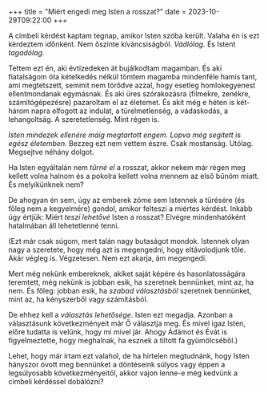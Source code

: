 +++
title = "Miért engedi meg Isten a rosszat?"
date = 2023-10-29T09:22:00
+++

A címbeli kérdést kaptam tegnap,
amikor Isten szóba került.
Valaha én is ezt kérdeztem időnként.
Nem őszinte kíváncsiságból.
*Vádlólag.*
És Istent *tagadólag.*

Tettem ezt én,
aki évtizedeken át bujálkodtam magamban.
És aki fiatalságom óta
kételkedés nélkül
tömtem magamba mindenféle hamis tant,
ami megtetszett,
semmit nem törődve azzal,
hogy esetleg homlokegyenest ellentmondanak egymásnak.
És aki üres szórakozásra
(filmekre, zenékre, számítógépezésre)
pazaroltam el az életemet.
És akit még e héten is
két-három napra elfogott
az indulat, a türelmetlenség, a vádaskodás, a lehangoltság.
A szeretetlenség.
Mint régen is.

*Isten mindezek ellenére máig megtartott engem.
Lopva még segített is egész életemben.*
Bezzeg ezt nem vettem észre.
Csak mostanság.
Utólag.
Megsejtve néhány dolgot.

Ha Isten egyáltalán nem *tűrné el* a rosszat,
akkor nekem már régen meg kellett volna
halnom és a pokolra kellett volna mennem
az első bűnöm miatt.
És melyikünknek nem?

De ahogyan én sem,
úgy az emberek zöme
sem Istennek a tűrésére
(és főleg nem a kegyelmére) gondol,
amikor felteszi a miértes kérdést.
Inkább úgy értjük:
Miért *teszi lehetővé* Isten a rosszat?
Elvégre mindenhatóként hatalmában áll lehetetlenné tenni.

<div class="small">

(Ezt már csak súgom,
mert talán nagy butaságot mondok.
Istennek olyan nagy a szeretete,
hogy még azt is megengedni,
hogy eltávolodjunk tőle.
Akár végleg is.
Végzetesen.
Nem ezt akarja,
ám megengedi.

Mert még nekünk embereknek,
akiket saját képére és hasonlatosságára teremtett,
még nekünk is jobban esik,
ha szeretnek bennünket,
mint az, ha nem.
És főleg: jobban esik,
ha *szabad választásból* szeretnek bennünket,
mint az,
ha kényszerből vagy számításból.

De ehhez kell a *választás lehetősége*.
Isten ezt megadja.
Azonban a választásunk következményeit
már Ő választja meg.
És mivel igaz Isten,
előre tudatta is velünk,
hogy mi mivel jár.
Ahogy Ádámot és Évát is figyelmeztette,
hogy meghalnak,
ha esznek a tiltott fa gyümölcséből.)

</div>

Lehet, hogy már írtam ezt valahol,
de ha hirtelen megtudnánk,
hogy Isten hányszor óvott meg bennünket
a döntéseink súlyos vagy éppen a legsúlyosabb következményeitől,
akkor vajon lenne-e még kedvünk
a címbeli kérdéssel dobálózni?
